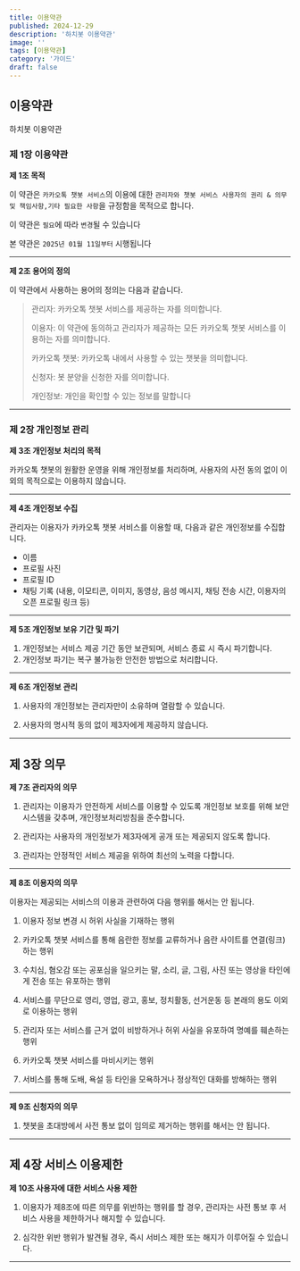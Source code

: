 ```yaml
---
title: 이용약관
published: 2024-12-29
description: '하치봇 이용약관'
image: ''
tags: [이용약관]
category: '가이드'
draft: false 
---
```


## 이용약관

하치봇 이용약관

### 제 1장 이용약관

**제 1조 목적**

이 약관은 `카카오톡 챗봇 서비스`의 이용에 대한 `관리자와 챗봇 서비스 사용자의 권리 & 의무 및 책임사항,기타 필요한 사항`을 규정함을 목적으로 합니다.

이 약관은 `필요`에 따라 `변경`될 수 있습니다

본 약관은 `2025년 01월 11일부터` 시행됩니다

---

**제 2조 용어의 정의**

이 약관에서 사용하는 용어의 정의는 다음과 같습니다.

> 관리자: 카카오톡 챗봇 서비스를 제공하는 자를 의미합니다.
>
> 이용자: 이 약관에 동의하고 관리자가 제공하는 모든 카카오톡 챗봇 서비스를 이용하는 자를 의미합니다.
>
> 카카오톡 챗봇: 카카오톡 내에서 사용할 수 있는 챗봇을 의미합니다.
>
> 신청자: 봇 분양을 신청한 자를 의미합니다.
>
> 개인정보: 개인을 확인할 수 있는 정보를 말합니다

---

### 제 2장 개인정보 관리

**제 3조 개인정보 처리의 목적**

카카오톡 챗봇의 원활한 운영을 위해 개인정보를 처리하며, 사용자의 사전 동의 없이 이외의 목적으로는 이용하지 않습니다.

---

**제 4조 개인정보 수집**

관리자는 이용자가 카카오톡 챗봇 서비스를 이용할 때, 다음과 같은 개인정보를 수집합니다.

- 이름
- 프로필 사진
- 프로필 ID
- 채팅 기록 (내용, 이모티콘, 이미지, 동영상, 음성 메시지, 채팅 전송 시간, 이용자의 오픈 프로필 링크 등)

---

**제 5조 개인정보 보유 기간 및 파기**

1. 개인정보는 서비스 제공 기간 동안 보관되며, 서비스 종료 시 즉시 파기합니다.
2. 개인정보 파기는 복구 불가능한 안전한 방법으로 처리합니다.

---

**제 6조 개인정보 관리**

1. 사용자의 개인정보는 관리자만이 소유하며 열람할 수 있습니다.

2. 사용자의 명시적 동의 없이 제3자에게 제공하지 않습니다.

---

## 제 3장 의무

**제 7조 관리자의 의무**

1. 관리자는 이용자가 안전하게 서비스를 이용할 수 있도록 개인정보 보호를 위해 보안 시스템을 갖추며, 개인정보처리방침을 준수합니다.

2. 관리자는 사용자의 개인정보가 제3자에게 공개 또는 제공되지 않도록 합니다.

3. 관리자는 안정적인 서비스 제공을 위하여 최선의 노력을 다합니다.

---

**제 8조 이용자의 의무**

이용자는 제공되는 서비스의 이용과 관련하여 다음 행위를 해서는 안 됩니다.

1. 이용자 정보 변경 시 허위 사실을 기재하는 행위

2. 카카오톡 챗봇 서비스를 통해 음란한 정보를 교류하거나 음란 사이트를 연결(링크)하는 행위

3. 수치심, 혐오감 또는 공포심을 일으키는 말, 소리, 글, 그림, 사진 또는 영상을 타인에게 전송 또는 유포하는 행위

4. 서비스를 무단으로 영리, 영업, 광고, 홍보, 정치활동, 선거운동 등 본래의 용도 이외로 이용하는 행위

5. 관리자 또는 서비스를 근거 없이 비방하거나 허위 사실을 유포하여 명예를 훼손하는 행위

6. 카카오톡 챗봇 서비스를 마비시키는 행위

7. 서비스를 통해 도배, 욕설 등 타인을 모욕하거나 정상적인 대화를 방해하는 행위

---

**제 9조 신청자의 의무**

1. 챗봇을 초대방에서 사전 통보 없이 임의로 제거하는 행위를 해서는 안 됩니다.

---

## 제 4장 서비스 이용제한

**제 10조 사용자에 대한 서비스 사용 제한**

1. 이용자가 제8조에 따른 의무를 위반하는 행위를 할 경우, 관리자는 사전 통보 후 서비스 사용을 제한하거나 해지할 수 있습니다.

2. 심각한 위반 행위가 발견될 경우, 즉시 서비스 제한 또는 해지가 이루어질 수 있습니다.

---
